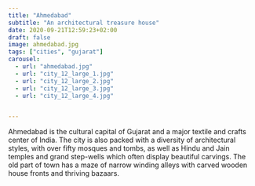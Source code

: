 ```yaml
---
title: "Ahmedabad"
subtitle: "An architectural treasure house"
date: 2020-09-21T12:59:23+02:00
draft: false
image: ahmedabad.jpg
tags: ["cities", "gujarat"] 
carousel:
  - url: "ahmedabad.jpg"
  - url: "city_12_large_1.jpg"
  - url: "city_12_large_2.jpg"
  - url: "city_12_large_3.jpg"
  - url: "city_12_large_4.jpg"


---
```


Ahmedabad is the cultural capital of Gujarat and a major textile and crafts center of India. The city is also packed with a diversity of architectural styles, with over fifty mosques and tombs, as well as Hindu and Jain temples and grand step-wells which often display beautiful carvings. The old part of town has a maze of narrow winding alleys with carved wooden house fronts and thriving bazaars. 